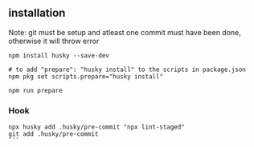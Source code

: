 ## installation
Note: git must be setup and atleast one commit must have been done, otherwise it will throw error
```shell
npm install husky --save-dev
```
```shell
# to add "prepare": "husky install" to the scripts in package.json
npm pkg set scripts.prepare="husky install"
```
```shell
npm run prepare
```
### Hook
````shell
npx husky add .husky/pre-commit "npx lint-staged"
git add .husky/pre-commit
```